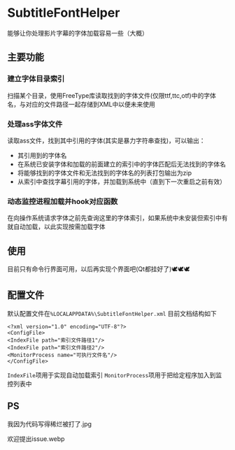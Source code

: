 # SubtitleFontHelper

能够让你处理影片字幕的字体加载容易一些（大概）

## 主要功能

### 建立字体目录索引
扫描某个目录，使用FreeType库读取找到的字体文件(仅限ttf,ttc,otf)中的字体名，与对应的文件路径一起存储到XML中以便未来使用

### 处理ass字体文件
读取ass文件，找到其中引用的字体(其实是暴力字符串查找)，可以输出：
 - 其引用到的字体名
 - 在系统已安装字体和加载的前面建立的索引中的字体匹配后无法找到的字体名
 - 将能够找到的字体文件和无法找到的字体名的列表打包输出为zip
 - 从索引中查找字幕引用的字体，并加载到系统中（直到下一次重启之前有效）

### 动态监控进程加载并hook对应函数
在向操作系统请求字体之前先查询这里的字体索引，如果系统中未安装但索引中有就自动加载，以此实现按需加载字体

## 使用

目前只有命令行界面可用，以后再实现个界面吧(Qt都挂好了)🕊🕊🕊

## 配置文件

默认配置文件在`%LOCALAPPDATA%\SubtitleFontHelper.xml`
目前文档结构如下
```
<?xml version="1.0" encoding="UTF-8"?>
<ConfigFile>
<IndexFile path="索引文件路径1"/>
<IndexFile path="索引文件路径2"/>
<MonitorProcess name="可执行文件名"/>
</ConfigFile>
```
`IndexFile`项用于实现自动加载索引
`MonitorProcess`项用于把给定程序加入到监控列表中

## PS
我因为代码写得稀烂被打了.jpg

欢迎提出issue.webp
